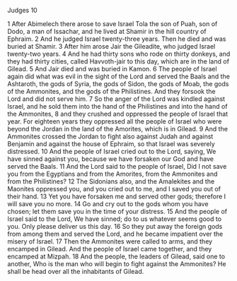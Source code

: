 Judges 10

1	After Abimelech there arose to save Israel Tola the son of Puah, son of Dodo, a man of Issachar, and he lived at Shamir in the hill country of Ephraim.
2	And he judged Israel twenty-three years. Then he died and was buried at Shamir.
3	After him arose Jair the Gileadite, who judged Israel twenty-two years.
4	And he had thirty sons who rode on thirty donkeys, and they had thirty cities, called Havvoth-jair to this day, which are in the land of Gilead.
5	And Jair died and was buried in Kamon.
6	The people of Israel again did what was evil in the sight of the Lord and served the Baals and the Ashtaroth, the gods of Syria, the gods of Sidon, the gods of Moab, the gods of the Ammonites, and the gods of the Philistines. And they forsook the Lord and did not serve him.
7	So the anger of the Lord was kindled against Israel, and he sold them into the hand of the Philistines and into the hand of the Ammonites,
8	and they crushed and oppressed the people of Israel that year. For eighteen years they oppressed all the people of Israel who were beyond the Jordan in the land of the Amorites, which is in Gilead.
9	And the Ammonites crossed the Jordan to fight also against Judah and against Benjamin and against the house of Ephraim, so that Israel was severely distressed.
10	And the people of Israel cried out to the Lord, saying, We have sinned against you, because we have forsaken our God and have served the Baals.
11	And the Lord said to the people of Israel, Did I not save you from the Egyptians and from the Amorites, from the Ammonites and from the Philistines?
12	The Sidonians also, and the Amalekites and the Maonites oppressed you, and you cried out to me, and I saved you out of their hand.
13	Yet you have forsaken me and served other gods; therefore I will save you no more.
14	Go and cry out to the gods whom you have chosen; let them save you in the time of your distress.
15	And the people of Israel said to the Lord, We have sinned; do to us whatever seems good to you. Only please deliver us this day.
16	So they put away the foreign gods from among them and served the Lord, and he became impatient over the misery of Israel.
17	Then the Ammonites were called to arms, and they encamped in Gilead. And the people of Israel came together, and they encamped at Mizpah.
18	And the people, the leaders of Gilead, said one to another, Who is the man who will begin to fight against the Ammonites? He shall be head over all the inhabitants of Gilead.


